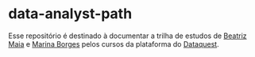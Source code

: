 # data-analyst-path
Esse repositório é destinado à documentar a trilha de estudos de [Beatriz Maia](https://github.com/beatrizmaiads) e [Marina Borges](https://github.com/inaborges) pelos cursos da plataforma do [Dataquest](https://dataquest.io/).  
